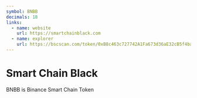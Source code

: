 ```yaml
---
symbol: BNBB
decimals: 18
links:
  - name: website
    url: https://smartchainblack.com
  - name: explorer
    url: https://bscscan.com/token/0xB8c463c727742A1Fa673d36aE32cB5f4bad33FeA
---
```


# Smart Chain Black

BNBB is Binance Smart Chain Token
